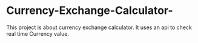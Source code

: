 # Currency-Exchange-Calculator-
This project is about currency exchange calculator. It uses an api to check real time Currency value. 
